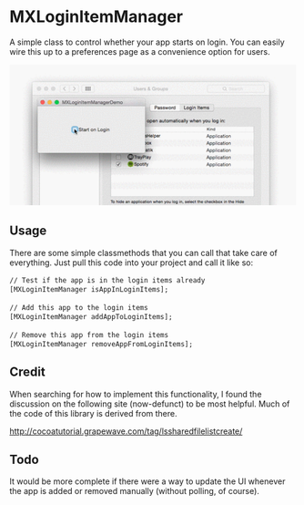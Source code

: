 MXLoginItemManager
==================

A simple class to control whether your app starts on login. You can easily wire this up to a preferences page as a convenience option for users.

![demo](https://github.com/mborgerson/MXLoginItemManager/raw/master/demo.gif)

Usage
-----
There are some simple classmethods that you can call that take care of everything. Just pull this code into your project and call it like so:

    // Test if the app is in the login items already
    [MXLoginItemManager isAppInLoginItems];

    // Add this app to the login items
    [MXLoginItemManager addAppToLoginItems];

    // Remove this app from the login items
    [MXLoginItemManager removeAppFromLoginItems];

Credit
------
When searching for how to implement this functionality, I found the discussion on the following site (now-defunct) to be most helpful. Much of the code of this library is derived from there.

http://cocoatutorial.grapewave.com/tag/lssharedfilelistcreate/

Todo
----
It would be more complete if there were a way to update the UI whenever the app is added or removed manually (without polling, of course).